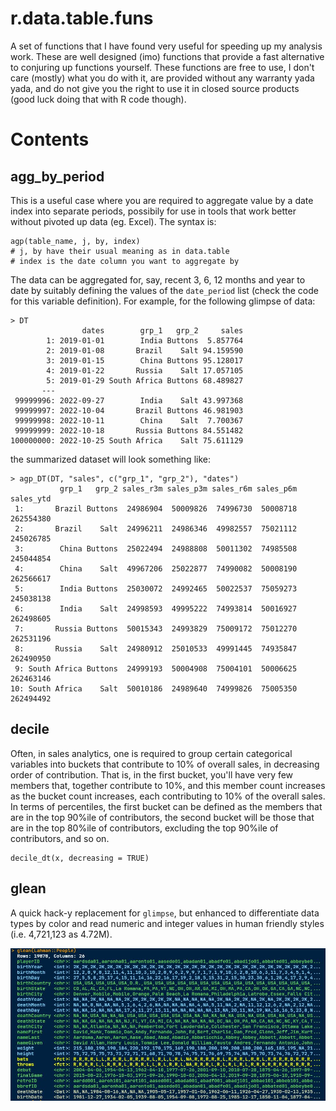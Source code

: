 # r.data.table.funs
A set of functions that I have found very useful for speeding up my analysis work. These are well designed (imo) functions that provide a
fast alternative to conjuring up functions yourself. These functions are free to use, I don't care (mostly) what you do with it,
are provided without any warranty yada yada, and do not give you the right to use it in closed source products (good luck doing that with
R code though).

# Contents
## agg_by_period
This is a useful case where you are required to aggregate value by a date index into separate periods,
possibily for use in tools that work better without pivoted up data (eg. Excel). The syntax is:
```
agp(table_name, j, by, index)
# j, by have their usual meaning as in data.table
# index is the date column you want to aggregate by
```

The data can be aggregated for, say, recent 3, 6, 12 months and year to date by suitably defining the values of the `date_period` list
(check the code for this variable definition). For example, for the following glimpse of data:

```
> DT
                dates        grp_1   grp_2     sales
        1: 2019-01-01        India Buttons  5.857764
        2: 2019-01-08       Brazil    Salt 94.159590
        3: 2019-01-15        China Buttons 95.128017
        4: 2019-01-22       Russia    Salt 17.057105
        5: 2019-01-29 South Africa Buttons 68.489827
       ---                                          
 99999996: 2022-09-27        India    Salt 43.997368
 99999997: 2022-10-04       Brazil Buttons 46.981903
 99999998: 2022-10-11        China    Salt  7.700367
 99999999: 2022-10-18       Russia Buttons 84.551482
100000000: 2022-10-25 South Africa    Salt 75.611129
```

the summarized dataset will look something like:

```
> agp_DT(DT, "sales", c("grp_1", "grp_2"), "dates")
           grp_1   grp_2 sales_r3m sales_p3m sales_r6m sales_p6m sales_ytd
 1:       Brazil Buttons  24986904  50009826  74996730  50008718 262554380
 2:       Brazil    Salt  24996211  24986346  49982557  75021112 245026785
 3:        China Buttons  25022494  24988808  50011302  74985508 245044854
 4:        China    Salt  49967206  25022877  74990082  50008190 262566617
 5:        India Buttons  25030072  24992465  50022537  75059273 245038138
 6:        India    Salt  24998593  49995222  74993814  50016927 262498605
 7:       Russia Buttons  50015343  24993829  75009172  75012270 262531196
 8:       Russia    Salt  24980912  25010533  49991445  74935847 262490950
 9: South Africa Buttons  24999193  50004908  75004101  50006625 262463146
10: South Africa    Salt  50010186  24989640  74999826  75005350 262494492
```

## decile
Often, in sales analytics, one is required to group certain categorical variables into buckets that contribute to 10% of overall sales,
in decreasing order of contribution. That is, in the first bucket, you'll have very few members that, together contribute to 10%, and
this member count increases as the bucket count increases, each contributing to 10% of the overall sales. In terms of percentiles, the first
bucket can be defined as the members that are in the top 90%ile of contributors, the second bucket will be those that are in the top 80%ile
of contributors, excluding the top 90%ile of contributors, and so on.

```
decile_dt(x, decreasing = TRUE)
```

## glean
A quick hack-y replacement for `glimpse`, but enhanced to differentiate data types by color and read numeric and integer values in human friendly styles (i.e. 4,721,123 as 4.72M).

![glean screenshot](https://github.com/avimallu/r.data.table.funs/blob/master/screens/glean.JPG?raw=true)
